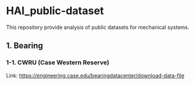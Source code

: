 # HAI_public-dataset
This repository provide analysis of public datasets for mechanical systems.

## 1. Bearing
### 1-1. CWRU (Case Western Reserve)
Link: https://engineering.case.edu/bearingdatacenter/download-data-file
